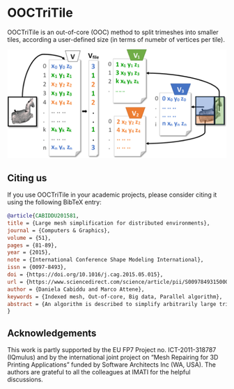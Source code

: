 # OOCTriTile

OOCTriTile is an out-of-core (OOC) method to split trimeshes into smaller tiles, according a user-defined size (in terms of numebr of vertices per tile).

<p align="center"><img src="graphical_abstract.jpg" width="750"></p>

## Citing us

If you use OOCTriTile in your academic projects, please consider citing it using the following BibTeX entry:

```bibtex
@article{CABIDDU201581,
title = {Large mesh simplification for distributed environments},
journal = {Computers & Graphics},
volume = {51},
pages = {81-89},
year = {2015},
note = {International Conference Shape Modeling International},
issn = {0097-8493},
doi = {https://doi.org/10.1016/j.cag.2015.05.015},
url = {https://www.sciencedirect.com/science/article/pii/S009784931500062X},
author = {Daniela Cabiddu and Marco Attene},
keywords = {Indexed mesh, Out-of-core, Big data, Parallel algorithm},
abstract = {An algorithm is described to simplify arbitrarily large triangle meshes while leveraging the computing power of modern distributed environments. Our method combines the flexibility of out-of-core (OOC) techniques with the quality of accurate in-core algorithms, while representing a particularly fast approach thanks to the concurrent use of several computers in a network. When compared with existing parallel algorithms, the simplifications produced by our method exhibit a significantly higher accuracy. Furthermore, when our algorithm is run on a single machine, its speed is comparable with state-of-the-art OOC techniques, whereas the use of more machines enables relevant speedups. Noticeably, we observe that the speedup increases as the size of the input mesh grows.}
}
```

## Acknowledgements
This work is partly supported by the EU FP7 Project no. ICT-2011-318787 (IQmulus) and by the international joint project on “Mesh Repairing for 3D Printing Applications” funded by Software Architects Inc (WA, USA). The authors are grateful to all the colleagues at IMATI for the helpful discussions.
